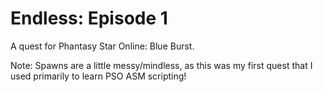 # Endless: Episode 1
A quest for Phantasy Star Online: Blue Burst.

Note: Spawns are a little messy/mindless, as this was my first quest that I used primarily to learn PSO ASM scripting!
